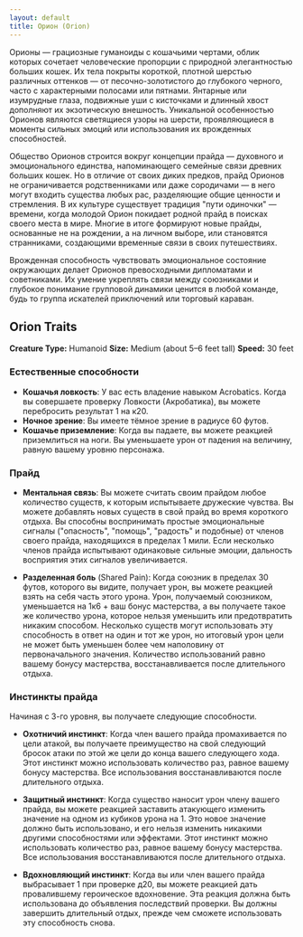 ```yaml
---
layout: default
title: Орион (Orion)
---
```


Орионы — грациозные гуманоиды с кошачьими чертами, облик которых сочетает человеческие пропорции с природной элегантностью больших кошек. Их тела покрыты короткой, плотной шерстью различных оттенков — от песочно-золотистого до глубокого черного, часто с характерными полосами или пятнами. Янтарные или изумрудные глаза, подвижные уши с кисточками и длинный хвост дополняют их экзотическую внешность. Уникальной особенностью Орионов являются светящиеся узоры на шерсти, проявляющиеся в моменты сильных эмоций или использования их врожденных способностей.

Общество Орионов строится вокруг концепции прайда — духовного и эмоционального единства, напоминающего семейные связи древних больших кошек. Но в отличие от своих диких предков, прайд Орионов не ограничивается родственниками или даже сородичами — в него могут входить существа любых рас, разделяющие общие ценности и стремления. В их культуре существует традиция "пути одиночки" — времени, когда молодой Орион покидает родной прайд в поисках своего места в мире. Многие в итоге формируют новые прайды, основанные не на рождении, а на личном выборе, или становятся странниками, создающими временные связи в своих путешествиях.

Врожденная способность чувствовать эмоциональное состояние окружающих делает Орионов превосходными дипломатами и советниками. Их умение укреплять связи между союзниками и глубокое понимание групповой динамики ценится в любой команде, будь то группа искателей приключений или торговый караван.

## Orion Traits
**Creature Type:** Humanoid
**Size:** Medium (about 5–6 feet tall)
**Speed:** 30 feet

### Естественные способности
- **Кошачья ловкость**: У вас есть владение навыком Acrobatics. Когда вы совершаете проверку Ловкости (Акробатика), вы можете перебросить результат 1 на к20.
- **Ночное зрение**: Вы имеете тёмное зрение в радиусе 60 футов.
- **Кошачье приземление**: Когда вы падаете, вы можете реакцией приземлиться на ноги. Вы уменьшаете урон от падения на величину, равную вашему уровню персонажа.

### Прайд
- **Ментальная связь**: Вы можете считать своим прайдом любое количество существ, к которым испытываете дружеские чувства. Вы можете добавлять новых существ в свой прайд во время короткого отдыха. Вы способны воспринимать простые эмоциональные сигналы ("опасность", "помощь", "радость" и подобные) от членов своего прайда, находящихся в пределах 1 мили. Если несколько членов прайда испытывают одинаковые сильные эмоции, дальность восприятия этих сигналов увеличивается.

- **Разделенная боль** (Shared Pain): Когда союзник в пределах 30 футов, которого вы видите, получает урон, вы можете реакцией взять на себя часть этого урона. Урон, получаемый союзником, уменьшается на 1к6 + ваш бонус мастерства, а вы получаете такое же количество урона, которое нельзя уменьшить или предотвратить никаким способом. Несколько существ могут использовать эту способность в ответ на один и тот же урон, но итоговый урон цели не может быть уменьшен более чем наполовину от первоначального значения. Количество использований равно вашему бонусу мастерства, восстанавливается после длительного отдыха.

### Инстинкты прайда
Начиная с 3-го уровня, вы получаете следующие способности.

- **Охотничий инстинкт**: Когда член вашего прайда промахивается по цели атакой, вы получаете преимущество на свой следующий бросок атаки по этой же цели до конца вашего следующего хода. Этот инстинкт можно использовать количество раз, равное вашему бонусу мастерства. Все использования восстанавливаются после длительного отдыха.

- **Защитный инстинкт**: Когда существо наносит урон члену вашего прайда, вы можете реакцией заставить атакующего изменить значение на одном из кубиков урона на 1. Это новое значение должно быть использовано, и его нельзя изменить никакими другими способностями или эффектами. Этот инстинкт можно использовать количество раз, равное вашему бонусу мастерства. Все использования восстанавливаются после длительного отдыха.

- **Вдохновляющий инстинкт**: Когда вы или член вашего прайда выбрасывает 1 при проверке д20, вы можете реакцией дать провалившему героическое вдохновение. Эта реакция должна быть использована до объявления последствий проверки. Вы должны завершить длительный отдых, прежде чем сможете использовать эту способность снова.